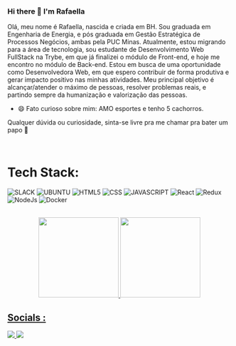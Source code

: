 ### Hi there 👋 I'm Rafaella

Olá, meu nome é Rafaella, nascida e criada em BH. 
Sou graduada em Engenharia de Energia, e pós graduada em Gestão Estratégica de Processos Negócios, ambas pela PUC Minas. Atualmente, estou migrando para a área de tecnologia, sou estudante de Desenvolvimento Web FullStack na Trybe, em que já finalizei o módulo de Front-end, e hoje me encontro no módulo de Back-end.
Estou em busca de uma oportunidade como Desenvolvedora Web, em que espero contribuir de forma produtiva e gerar impacto positivo nas minhas atividades. Meu principal objetivo é alcançar/atender o máximo de pessoas, resolver problemas reais, e partindo sempre da humanização e valorização das pessoas.

- 😄 Fato curioso sobre mim: AMO esportes e tenho 5 cachorros.

Qualquer dúvida ou curiosidade, sinta-se livre pra me chamar pra bater um papo 👯

<br>

# Tech Stack:

![SLACK](https://img.shields.io/badge/Slack-4A154B?style=for-the-badge&logo=slack&logoColor=white)
![UBUNTU](https://img.shields.io/badge/Ubuntu-E95420?style=for-the-badge&logo=ubuntu&logoColor=white)
![HTML5](https://img.shields.io/badge/HTML5-E34F26?style=for-the-badge&logo=html5&logoColor=white)
![CSS](https://img.shields.io/badge/CSS3-1572B6?style=for-the-badge&logo=css3&logoColor=white)
![JAVASCRIPT](https://img.shields.io/badge/JavaScript-323330?style=for-the-badge&logo=javascript&logoColor=F7DF1E)
![React](https://img.shields.io/badge/React-20232A?style=for-the-badge&logo=react&logoColor=61DAFB)
![Redux](https://img.shields.io/badge/Redux-593D88?style=for-the-badge&logo=redux&logoColor=white)
![NodeJs](https://img.shields.io/badge/Node.js-339933?style=for-the-badge&logo=nodedotjs&logoColor=white)
![Docker](https://img.shields.io/badge/Docker-2CA5E0?style=for-the-badge&logo=docker&logoColor=white)

<br>

<div align="center">
  <a href="https://github.com/rafaellaladeira">
  <img height="180em" src="https://github-readme-stats.vercel.app/api?username=rafaellaladeira&show_icons=true&theme=radical"/>
  <img height="180em" src="https://github-readme-stats.vercel.app/api/top-langs/?username=rafaellaladeira&layout=compact&langs_count=7&theme=radical"/> 
</div>

 ## Socials :
  
  <div>
    <a href="https://www.instagram.com/rafaella.ladeira"><img src="https://img.shields.io/badge/Instagram-%23E4405F.svg?logo=Instagram&logoColor=white"/>
  <a href="https://www.linkedin.com/in/rafaella-ladeira"><img src="https://img.shields.io/badge/LinkedIn-%230077B5.svg?logo=linkedin&logoColor=white"/>
  </div>

